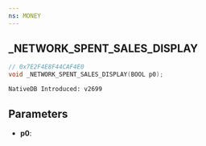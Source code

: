 ```yaml
---
ns: MONEY 
---
```


## _NETWORK_SPENT_SALES_DISPLAY

```c
// 0x7E2F4E8F44CAF4E0 
void _NETWORK_SPENT_SALES_DISPLAY(BOOL p0);
```

```
NativeDB Introduced: v2699
```

## Parameters
* **p0**:
